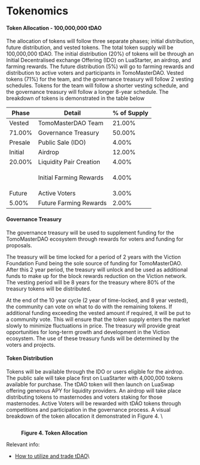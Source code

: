 # Tokenomics

#### Token Allocation - 100,000,000 tDAO

The allocation of tokens will follow three separate phases; initial distribution, future distribution, and vested tokens. The total token supply will be 100,000,000 tDAO. The initial distribution (20%) of tokens will be through an Initial Decentralised exchange Offering (IDO) on LuaStarter, an airdrop, and farming rewards. The future distribution (5%) will go to farming rewards and distribution to active voters and participants in TomoMasterDAO. Vested tokens (71%) for the team, and the governance treasury will follow 2 vesting schedules. Tokens for the team will follow a shorter vesting schedule, and the governance treasury will follow a longer 8-year schedule. The breakdown of tokens is demonstrated in the table below

| **Phase**   | **Detail**              | **% of Supply** |
| ----------- | ----------------------- | --------------- |
| Vested      | TomoMasterDAO Team      | 21.00%          |
| 71.00%      | Governance Treasury     | 50.00%          |
| Presale     | Public Sale (IDO)       | 4.00%           |
| Initial     | Airdrop                 | 12.00%          |
| 20.00%      | Liquidity Pair Creation | 4.00%           |
| <p><br></p> | Initial Farming Rewards | 4.00%           |
| Future      | Active Voters           | 3.00%           |
| 5.00%       | Future Farming Rewards  | 2.00%           |

#### Governance Treasury

The governance treasury will be used to supplement funding for the TomoMasterDAO ecosystem through rewards for voters and funding for proposals.

The treasury will be time locked for a period of 2 years with the Viction Foundation Fund being the sole source of funding for TomoMasterDAO. After this 2 year period, the treasury will unlock and be used as additional funds to make up for the block rewards reduction on the Viction network. The vesting period will be 8 years for the treasury where 80% of the treasury tokens will be distributed.

At the end of the 10 year cycle (2 year of time-locked, and 8 year vested), the community can vote on what to do with the remaining tokens. If additional funding exceeding the vested amount if required, it will be put to a community vote. This will ensure that the token supply enters the market slowly to minimize fluctuations in price. The treasury will provide great opportunities for long-term growth and development in the Viction ecosystem. The use of these treasury funds will be determined by the voters and projects.

#### Token Distribution

Tokens will be available through the IDO or users eligible for the airdrop. The public sale will take place first on LuaStarter with 4,000,000 tokens available for purchase. The tDAO token will then launch on LuaSwap offering generous APY for liquidity providers. An airdrop will take place distributing tokens to masternodes and voters staking for those masternodes. Active Voters will be rewarded with tDAO tokens through competitions and participation in the governance process. A visual breakdown of the token allocation it demonstrated in Figure 4. \\

<figure><img src="https://lh3.googleusercontent.com/A0qtuQhgKmT-TykyqMdGpLMyD34a7axfle18kV0uaS_ed3GMGOnksjB7GBrvAaEzOamK4E1kGrabkePG7C9UbjyTw3ctcZ7_UvlXnjSHgPh6Y59MaMWnGnUI44G7ZYyN1kgvtuv5GGWxglqGcsuMlw" alt=""><figcaption><p><strong>Figure 4. Token Allocation</strong></p></figcaption></figure>

Relevant info:

* [How to utilize and trade tDAO](how-to-utilize-and-trade-tdao.md)\\
